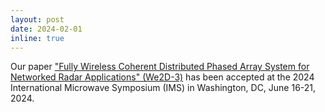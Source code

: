 ```yaml
---
layout: post
date: 2024-02-01
inline: true
---
```


Our paper ["Fully Wireless Coherent Distributed Phased Array System for Networked Radar Applications" (We2D-3)](https://ims-ieee.org/technical-program/technical-sessions?date=2024-06-19#bp--65e747660dd9e--content) has been accepted at the 2024 International Microwave Symposium (IMS) in Washington, DC, June 16-21, 2024.
